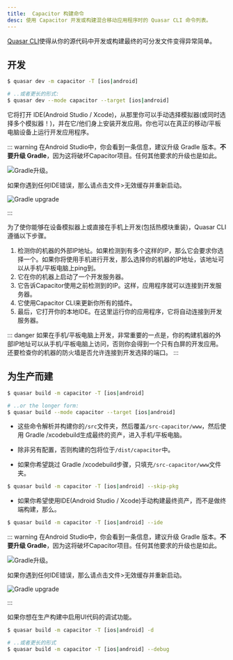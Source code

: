 ```yaml
---
title:  Capacitor 构建命令
desc: 使用 Capacitor 开发或构建混合移动应用程序时的 Quasar CLI 命令列表。
---
```


[Quasar CLI](/quasar-cli/installation)使得从你的源代码中开发或构建最终的可分发文件变得异常简单。

## 开发

```bash
$ quasar dev -m capacitor -T [ios|android]

# ..或者更长的形式:
$ quasar dev --mode capacitor --target [ios|android]
```

它将打开 IDE(Android Studio / Xcode)，从那里你可以手动选择模拟器(或同时选择多个模拟器！)，并在它/他们身上安装开发应用。你也可以在真正的移动/平板电脑设备上运行开发应用程序。

::: warning
在Android Studio中，你会看到一条信息，建议升级 Gradle 版本。**不要升级 Gradle**，因为这将破坏Capacitor项目。任何其他要求的升级也是如此。

<img src="https://cdn.quasar.dev/img/gradle-upgrade-notice.png" alt="Gradle升级" class="q-my-md fit rounded-borders" style="max-width: 350px">。

如果你遇到任何IDE错误，那么请点击文件>无效缓存并重新启动。

<img src="https://cdn.quasar.dev/img/gradle-invalidate-cache.png" alt="Gradle upgrade" class="q-mt-md fit rounded-borders" style="max-width: 350px">

:::

为了使你能够在设备模拟器上或直接在手机上开发(包括热模块重装)，Quasar CLI 遵循以下步骤。

1. 检测你的机器的外部IP地址。如果检测到有多个这样的IP，那么它会要求你选择一个。如果你将使用手机进行开发，那么选择你的机器的IP地址，该地址可以从手机/平板电脑上ping到。
2. 它在你的机器上启动了一个开发服务器。
3. 它告诉Capacitor使用之前检测到的IP。这样，应用程序就可以连接到开发服务器。
4. 它使用Capacitor CLI来更新你所有的插件。
5. 最后，它打开你的本地IDE。在这里运行你的应用程序，它将自动连接到开发服务器。

::: danger
如果在手机/平板电脑上开发，非常重要的一点是，你的构建机器的外部IP地址可以从手机/平板电脑上访问，否则你会得到一个只有白屏的开发应用。还要检查你的机器的防火墙是否允许连接到开发选择的端口。
:::

## 为生产而建

```bash
$ quasar build -m capacitor -T [ios|android]

# ..or the longer form:
$ quasar build --mode capacitor --target [ios|android]
```

* 这些命令解析并构建你的`/src`文件夹，然后覆盖`/src-capacitor/www`，然后使用 Gradle /xcodebuild生成最终的资产，进入手机/平板电脑。

* 除非另有配置，否则构建的包将位于`/dist/capacitor`中。

* 如果你希望跳过 Gradle /xcodebuild步骤，只填充`/src-capacitor/www`文件夹。

```bash
$ quasar build -m capacitor -T [ios|android] --skip-pkg
```

* 如果你希望使用IDE(Android Studio / Xcode)手动构建最终资产，而不是做终端构建，那么。

```bash
$ quasar build -m capacitor -T [ios|android] --ide
```

::: warning
在Android Studio中，你会看到一条信息，建议升级 Gradle 版本。**不要升级 Gradle**，因为这将破坏Capacitor项目。任何其他要求的升级也是如此。

<img src="https://cdn.quasar.dev/img/gradle-upgrade-notice.png" alt="Gradle升级" class="q-my-md fit rounded-borders" style="max-width: 350px">。

如果你遇到任何IDE错误，那么请点击文件>无效缓存并重新启动。

<img src="https://cdn.quasar.dev/img/gradle-invalidate-cache.png" alt="Gradle upgrade" class="q-mt-md fit rounded-borders" style="max-width: 350px">

:::

如果你想在生产构建中启用UI代码的调试功能。

```bash
$ quasar build -m capacitor -T [ios|android] -d

# ..或者更长的形式
$ quasar build -m capacitor -T [ios|android] --debug
```
